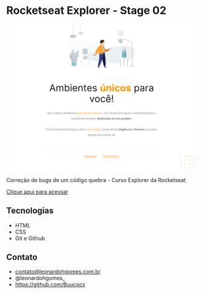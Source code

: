 # Rocketseat Explorer - Stage 02

![preview](/github/preview_codigo-do-desafio.png)

Correção de bugs de um código quebra - Curso Explorer da Rocketseat

[Clique aqui para acessar](https://buucocs.github.io/codigo-do-desafio/)

## Tecnologias

- HTML
- CSS
- Git e Github

## Contato

- contato@leonardohgomes.com.br
- @leonardohgomes_
- https://github.com/Buucocs